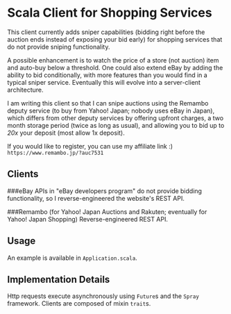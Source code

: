Scala Client for Shopping Services
==============

This client currently adds sniper capabilities (bidding right before the auction ends instead of exposing your bid early) for shopping services that do not provide sniping functionality.

A possible enhancement is to watch the price of a store (not auction) item and auto-buy below a threshold.
One could also extend eBay by adding the ability to bid conditionally, with more features than you would find in a typical sniper service.
Eventually this will evolve into a server-client architecture.

I am writing this client so that I can snipe auctions using the Remambo deputy service (to buy from Yahoo! Japan; nobody uses eBay in Japan), which differs from other deputy services by offering upfront charges, a two month storage period (twice as long as usual), and allowing you to bid up to *20x* your deposit (most allow 1x deposit).

If you would like to register, you can use my affiliate link :)
`https://www.remambo.jp/?auc7531`

## Clients
###eBay
APIs in "eBay developers program" do not provide bidding functionality, so I reverse-engineered the website's REST API.

###Remambo (for Yahoo! Japan Auctions and Rakuten; eventually for Yahoo! Japan Shopping)
Reverse-engineered REST API.

## Usage
An example is available in `Application.scala`.

## Implementation Details
Http requests execute asynchronously using `Future`s and the `Spray` framework. Clients are composed of mixin `trait`s. 
